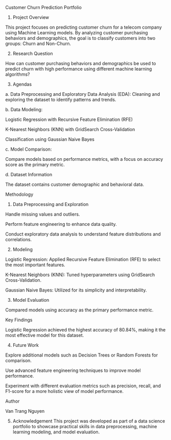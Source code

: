 Customer Churn Prediction Portfolio

1. Project Overview

This project focuses on predicting customer churn for a telecom company using Machine Learning models. By analyzing customer purchasing behaviors and demographics, the goal is to classify customers into two groups: Churn and Non-Churn.

2. Research Question

How can customer purchasing behaviors and demographics be used to predict churn with high performance using different machine learning algorithms?

3. Agendas

a. Data Preprocessing and Exploratory Data Analysis (EDA): Cleaning and exploring the dataset to identify patterns and trends.

b. Data Modeling:

Logistic Regression with Recursive Feature Elimination (RFE)

K-Nearest Neighbors (KNN) with GridSearch Cross-Validation

Classification using Gaussian Naive Bayes

c. Model Comparison:

Compare models based on performance metrics, with a focus on accuracy score as the primary metric.

d. Dataset Information

The dataset contains customer demographic and behavioral data.

Methodology

1. Data Preprocessing and Exploration

Handle missing values and outliers.

Perform feature engineering to enhance data quality.

Conduct exploratory data analysis to understand feature distributions and correlations.

2. Modeling

Logistic Regression: Applied Recursive Feature Elimination (RFE) to select the most important features.

K-Nearest Neighbors (KNN): Tuned hyperparameters using GridSearch Cross-Validation.

Gaussian Naive Bayes: Utilized for its simplicity and interpretability.

3. Model Evaluation

Compared models using accuracy as the primary performance metric.

Key Findings

Logistic Regression achieved the highest accuracy of 80.84%, making it the most effective model for this dataset.


4. Future Work

Explore additional models such as Decision Trees or Random Forests for comparison.

Use advanced feature engineering techniques to improve model performance.

Experiment with different evaluation metrics such as precision, recall, and F1-score for a more holistic view of model performance.

Author

Van Trang Nguyen

5. Acknowledgement
This project was developed as part of a data science portfolio to showcase practical skills in data preprocessing, machine learning modeling, and model evaluation.
